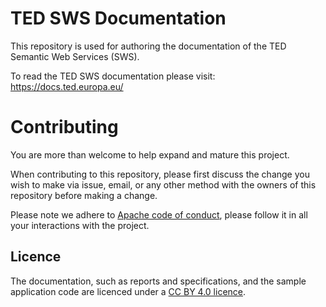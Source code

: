 # TED SWS Documentation

This repository is used for authoring the documentation of the TED Semantic Web Services (SWS). 

To read the TED SWS documentation please visit: https://docs.ted.europa.eu/

# Contributing
You are more than welcome to help expand and mature this project. 

When contributing to this repository, please first discuss the change you wish to make via issue, email, or any other method with the owners of this repository before making a change.

Please note we adhere to [Apache code of conduct](https://www.apache.org/foundation/policies/conduct), please follow it in all your interactions with the project.  

## Licence 
The documentation, such as reports and specifications, and the sample application code are licenced under a [CC BY 4.0 licence](https://creativecommons.org/licenses/by/4.0/deed.en).

